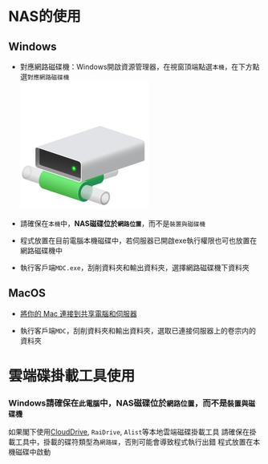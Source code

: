 # NAS的使用
## Windows

* 對應網路磁碟機：Windows開啟資源管理器，在視窗頂端點選`本機`，在下方點選`對應網路磁碟機`  
![](/images/network_drive.png)
* 請確保在`本機`中，**NAS磁碟位於`網路位置`**，而不是`裝置與磁碟機`

* 程式放置在目前電腦本機磁碟中，若伺服器已開啟exe執行權限也可也放置在網路磁碟機中

* 執行客戶端`MDC.exe`，刮削資料夾和輸出資料夾，選擇網路磁碟機下資料夾

## MacOS
* [將你的 Mac 連接到共享電腦和伺服器](https://support.apple.com/zh-tw/guide/mac-help/mchlp1140/mac)

* 執行客戶端`MDC`，刮削資料夾和輸出資料夾，選取已連接伺服器上的卷宗内的資料夾

# 雲端碟掛載工具使用
### Windows請確保在`此電腦`中，NAS磁碟位於`網路位置`，而不是`裝置與磁碟機`
如果閣下使用[CloudDrive](https://www.clouddrive2.com/), `RaiDrive`, `Alist`等本地雲端磁碟掛載工具
請確保在掛載工具中，掛載的碟符類型為`網路碟`，否則可能會導致程式執行出錯
程式放置在本機磁碟中啟動